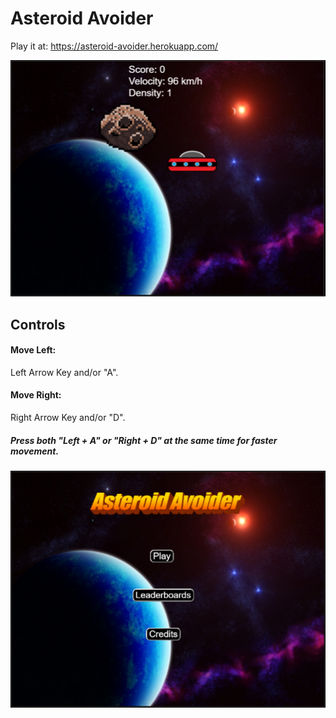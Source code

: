 # Asteroid Avoider

Play it at: https://asteroid-avoider.herokuapp.com/

![](screenshots/aagame.PNG)

## Controls

#### Move Left: 
Left Arrow Key and/or "A".

#### Move Right: 
Right Arrow Key and/or "D".

##### Press both "Left + A" or "Right + D" at the same time for faster movement.

![](screenshots/aamenu.PNG)

